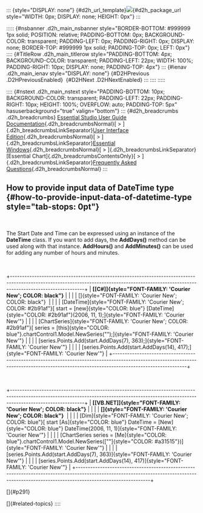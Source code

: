::: {style="DISPLAY: none"}
[](ms-xhelp:///?Id=d2h_url_template){#d2h_url_template}![](!package_url!){#d2h_package_url style="WIDTH: 0px; DISPLAY: none; HEIGHT: 0px"}
:::

::::: {#nsbanner .d2h_main_nsbanner style="BORDER-BOTTOM: #999999 1px solid; POSITION: relative; PADDING-BOTTOM: 0px; BACKGROUND-COLOR: transparent; PADDING-LEFT: 0px; PADDING-RIGHT: 0px; DISPLAY: none; BORDER-TOP: #999999 1px solid; PADDING-TOP: 0px; LEFT: 0px"}
:::: {#TitleRow .d2h_main_titlerow style="PADDING-BOTTOM: 4px; BACKGROUND-COLOR: transparent; PADDING-LEFT: 22px; WIDTH: 100%; PADDING-RIGHT: 10px; DISPLAY: none; PADDING-TOP: 4px"}
::: {#ienav .d2h_main_ienav style="DISPLAY: none"}
[](ms-xhelp:///?Id=9f099580-ae86-4343-b344-83e5913ace28){#D2HPrevious .D2HPreviousEnabled}  [](ms-xhelp:///?Id=1fd2fa34-6c2e-43c7-bb26-a7cfcd947d86){#D2HNext .D2HNextEnabled}
:::
::::
:::::

:::: {#nstext .d2h_main_nstext style="PADDING-BOTTOM: 10px; BACKGROUND-COLOR: transparent; PADDING-LEFT: 22px; PADDING-RIGHT: 10px; HEIGHT: 100%; OVERFLOW: auto; PADDING-TOP: 5px" hasuserbackground="true" valign="bottom"}
::: {#d2h_breadcrumbs .d2h_breadcrumbs}
[Essential Studio User Guide Documentation](ms-xhelp:///?Id=12457748-09e3-4d74-a240-8e049cedf030){.d2h_breadcrumbsNormal}[ \> ]{.d2h_breadcrumbsLinkSeparator}[User Interface Edition](ms-xhelp:///?Id=c29296b7-531c-413b-a0ec-488ca1f7f669){.d2h_breadcrumbsNormal}[ \> ]{.d2h_breadcrumbsLinkSeparator}[Essential Windows](ms-xhelp:///?Id=e60759d8-47a4-4570-9d7a-16a68d63f2ea){.d2h_breadcrumbsNormal}[ \> ]{.d2h_breadcrumbsLinkSeparator}[Essential Chart]{.d2h_breadcrumbsContentsOnly}[ \> ]{.d2h_breadcrumbsLinkSeparator}[Frequently Asked Questions](ms-xhelp:///?Id=ef47b647-7df5-4b78-871d-ce0ee88e8d72){.d2h_breadcrumbsNormal}
:::

## How to provide input data of DateTime type {#how-to-provide-input-data-of-datetime-type style="tab-stops: 0pt"}

 

The Start Date and Time can be expressed using an instance of the **DateTime** class. If you want to add days, the **AddDays()** method can be used along with that instance. **AddHours()** and **AddMinutes()** can be used for adding any number of hours and minutes.

 

+------------------------------------------------------------------------------------------------------------------------------------------------------------------------------------------+
| **[\[C#\]]{style="FONT-FAMILY: 'Courier New'; COLOR: black"}**                                                                                                                           |
|                                                                                                                                                                                          |
| []{style="FONT-FAMILY: 'Courier New'; COLOR: black"}                                                                                                                                     |
|                                                                                                                                                                                          |
| [DateTime]{style="FONT-FAMILY: 'Courier New'; COLOR: #2b91af"}[ start = [new]{style="COLOR: blue"} [DateTime]{style="COLOR: #2b91af"}(2006, 11, 1);]{style="FONT-FAMILY: 'Courier New'"} |
|                                                                                                                                                                                          |
| [ChartSeries]{style="FONT-FAMILY: 'Courier New'; COLOR: #2b91af"}[ series = [this]{style="COLOR: blue"}.chartControl1.Model.NewSeries("");]{style="FONT-FAMILY: 'Courier New'"}          |
|                                                                                                                                                                                          |
| [series.Points.Add(start.AddDays(7), 363);]{style="FONT-FAMILY: 'Courier New'"}                                                                                                          |
|                                                                                                                                                                                          |
| [series.Points.Add(start.AddDays(14), 417);]{style="FONT-FAMILY: 'Courier New'"}                                                                                                         |
+------------------------------------------------------------------------------------------------------------------------------------------------------------------------------------------+

 

+------------------------------------------------------------------------------------------------------------------------------------------------------------------------------------------+
| **[\[VB.NET\]]{style="FONT-FAMILY: 'Courier New'; COLOR: black"}**                                                                                                                       |
|                                                                                                                                                                                          |
| **[]{style="FONT-FAMILY: 'Courier New'; COLOR: black"}**                                                                                                                                 |
|                                                                                                                                                                                          |
| [Dim]{style="FONT-FAMILY: 'Courier New'; COLOR: blue"}[ start [As]{style="COLOR: blue"} DateTime = [New]{style="COLOR: blue"} DateTime(2006, 11, 1)]{style="FONT-FAMILY: 'Courier New'"} |
|                                                                                                                                                                                          |
| [ChartSeries series = [Me]{style="COLOR: blue"}.chartControl1.Model.NewSeries([""]{style="COLOR: #a31515"})]{style="FONT-FAMILY: 'Courier New'"}                                         |
|                                                                                                                                                                                          |
| [series.Points.Add(start.AddDays(7), 363)]{style="FONT-FAMILY: 'Courier New'"}                                                                                                           |
|                                                                                                                                                                                          |
| [series.Points.Add(start.AddDays(14), 417)]{style="FONT-FAMILY: 'Courier New'"}                                                                                                          |
+------------------------------------------------------------------------------------------------------------------------------------------------------------------------------------------+

[]{#p291} 

[]{#related-topics}
::::
